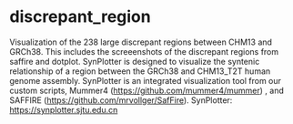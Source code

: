 # discrepant_region
Visualization of the 238 large discrepant regions between CHM13 and GRCh38.
This includes the screeenshots of the discrepant regions from saffire and dotplot.
SynPlotter is designed to visualize the syntenic relationship of a region between the GRCh38 and CHM13_T2T human genome assembly. SynPlotter is an integrated visualization tool from our custom scripts, Mummer4 (https://github.com/mummer4/mummer) , and SAFFIRE (https://github.com/mrvollger/SafFire).
SynPlotter: https://synplotter.sjtu.edu.cn
